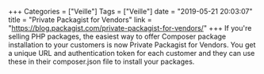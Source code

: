 +++
Categories = ["Veille"]
Tags = ["Veille"]
date = "2019-05-21 20:03:07"
title = "Private Packagist for Vendors"
link = "https://blog.packagist.com/private-packagist-for-vendors/"
+++
If you're selling PHP packages, the easiest way to offer Composer package installation to your customers is now Private Packagist for Vendors. You get a unique URL and authentication token for each customer and they can use these in their composer.json file to install your packages.